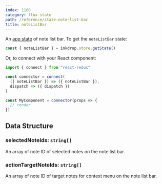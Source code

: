 ```yaml
---
index: 1100
category: flux-state
path: /reference/state-note-list-bar
title: noteListBar
---
```


An [app state](/manual/flux-architecture) of note list bar.
To get the `noteListBar` state:

```js
const { noteListBar } = inkdrop.store.getState()
```

Or, to connect with your React component:

```js
import { connect } from "react-redux"

const connector = connect(
  ({ noteListBar }) => ({ noteListBar }),
  dispatch => ({ dispatch })
)

const MyComponent = connector(props => {
  // render
})
```

## Data Structure

### selectedNoteIds: `string[]`

An array of note ID of selected notes on the note list bar.

### actionTargetNoteIds: `string[]`

An array of note ID of target notes for context menu on the note list bar.
